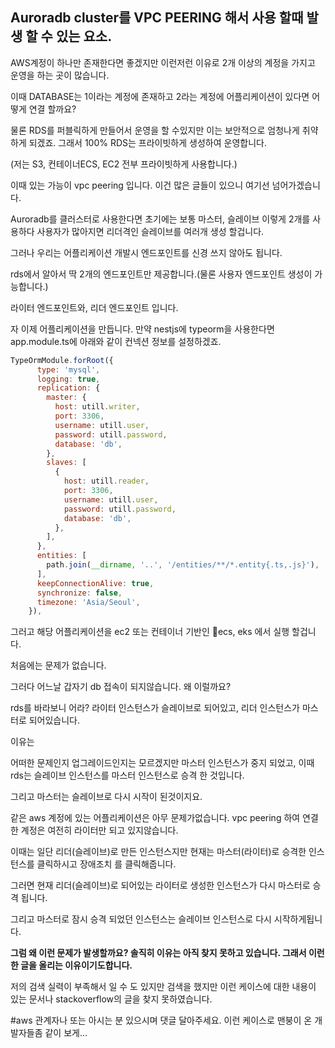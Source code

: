 ## Auroradb cluster를 VPC PEERING 해서 사용 할때 발생 할 수 있는 요소.

AWS계정이 하나만 존재한다면 좋겠지만 이런저런 이유로 2개 이상의 계정을 가지고 운영을 하는 곳이 많습니다.

이때 DATABASE는 1이라는 계정에 존재하고 2라는 계정에 어플리케이션이 있다면 어떻게 연결 할까요?

물론 RDS를 퍼블릭하게 만들어서 운영을 할 수있지만 이는 보안적으로 엄청나게 취약하게 되겠죠. 그래서 100% RDS는 프라이빗하게 생성하여 운영합니다. 

(저는 S3, 컨테이너ECS, EC2 전부 프라이빗하게 사용합니다.)

이때 있는 가능이 vpc peering 입니다. 이건 많은 글들이 있으니 여기선 넘어가겠습니다.

Auroradb를 클러스터로 사용한다면 초기에는 보통 마스터, 슬레이브 이렇게 2개를 사용하다 사용자가 많아지면 리더격인 슬레이브를 여러개 생성 할겁니다.

그러나 우리는 어플리케이션 개발시 엔드포인트를 신경 쓰지 않아도 됩니다.

rds에서 알아서 딱 2개의 엔드포인트만 제공합니다.(물론 사용자 엔드포인트 생성이 가능합니다.)

라이터 엔드포인트와, 리더 엔드포인트 입니다.

자 이제 어플리케이션을 만듭니다. 만약 nestjs에 typeorm을 사용한다면 app.module.ts에 아래와 같이 컨넥션 정보를 설정하겠죠.

```javascript
TypeOrmModule.forRoot({
      type: 'mysql',
      logging: true,
      replication: {
        master: {
          host: utill.writer,
          port: 3306,
          username: utill.user,
          password: utill.password,
          database: 'db',
        },
        slaves: [
          {
            host: utill.reader,
            port: 3306,
            username: utill.user,
            password: utill.password,
            database: 'db',
          },
        ],
      },
      entities: [
        path.join(__dirname, '..', '/entities/**/*.entity{.ts,.js}'),
      ],
      keepConnectionAlive: true,
      synchronize: false,
      timezone: 'Asia/Seoul',
    }),
```

그러고 해당 어플리케이션을 ec2 또는 컨테이너 기반인 ecs, eks 에서 실행 할겁니다.

처음에는 문제가 없습니다.

그러다 어느날 갑자기 db 접속이 되지않습니다. 왜 이럴까요?

rds를 바라보니 어라? 라이터 인스턴스가 슬레이브로 되어있고, 리더 인스턴스가 마스터로 되어있습니다.

이유는

어떠한 문제인지 업그레이드인지는 모르겠지만 마스터 인스턴스가 중지 되었고, 이때 rds는 슬레이브 인스턴스를 마스터 인스턴스로 승격 한 것입니다.

그리고 마스터는 슬레이브로 다시 시작이 된것이지요.

같은 aws 계정에 있는 어플리케이션은 아무 문제가없습니다. vpc peering 하여 연결한 계정은 여전히 라이터만 되고 있지않습니다.

이때는 일단 리더(슬레이브)로 만든 인스턴스지만 현재는 마스터(라이터)로 승격한 인스턴스를 클릭하시고 장애조치 를 클릭해줍니다.

그러면 현재 리더(슬레이브)로 되어있는 라이터로 생성한 인스턴스가 다시 마스터로 승격 됩니다.

그리고 마스터로 잠시 승격 되었던 인스턴스는 슬레이브 인스턴스로 다시 시작하게됩니다.

**그럼 왜 이런 문제가 발생할까요? 솔직히 이유는 아직 찾지 못하고 있습니다. 그래서 이런한 글을 올리는 이유이기도합니다.**

저의 검색 실력이 부족해서 일 수 도 있지만 검색을 했지만 이런 케이스에 대한 내용이 있는 문서나 stackoverflow의 글을 찾지 못하였습니다.

#aws 관계자나 또는 아시는 분 있으시며 댓글 달아주세요. 이런 케이스로 맨붕이 온 개발자들좀 같이 보게…